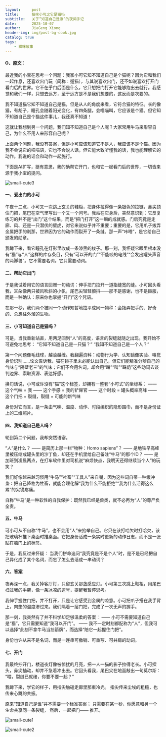 ```yaml
---
layout:     post
title:      猫咪小可之它是猫吗
subtitle:   关于“知道自己是谁”的夜间手记
date:       2025-10-07
author:     JiaGeng Xiong
header-img: img/post-bg-cook.jpg
catalog: true
tags:
    - 猫咪故事
---
```

#### O、原文：

最近我的小宝在思考一个问题：我家小可它知不知道自己是个猫呢？因为它和我们一起作息，还喜欢出门玩（简称：遛猫），与其说喜欢出门，还不如说喜欢打开门看门后的世界。它不在乎门后面是什么，它只想把门打开它能够跑出去就行。我感觉和我们一样，只想去远方，至于远方是不是我们想要的，这反而是次要的。

我不知道猫它知不知道自己是猫，但是从人的角度来看，它符合猫的特征。长的像猫，有胡子，瞳孔会随着阳光变化，有四条腿，会喵喵叫，它应该是个猫。但它知不知道自己是个猫这件事儿，我还真不知道！

这就让我想到另一个问题，我们知不知道自己是个人呢？大家常用牛马来形容自己，为什么不用人来形容自己呢？

上面两个问题，我没有答案，但是小可应该知道它不是人，我应该不是个猫。因为我不会说它的喵喵语，它也不会说人话。但它能大致听懂我的话，我也能理解它的动作。我说的话会和动作一起施行。

下面是AI扩写，挺有意思，我的确帮它开门，也和它一起看门后的世界，一切皆来源于我小宝的提问。

![small-cute3](/img-post/small-cute3.jpg)

#### 一、爱出门的小可

午夜十二点，小可又一次跳上玄关的鞋柜，把身体拉得像一条银色的拉链，鼻尖顶住门把，尾巴在空气里写出一个又一个问号。我站在它身后，突然意识到：它反复练习的并不是“出门”这个结果，而是“把门打开”这一瞬的成就感。门后究竟是走廊、风、还是一只潜伏的壁虎，对它来说似乎并不重要；重要的是，它用爪子拨弄金属把手的刹那，世界因为它的动作而裂开了一条缝。那一声“咔嗒”，是它给自己颁发的勋章。  

我蹲下来，看它瞳孔在灯影里收成一条漆黑的梭子。那一刻，我怀疑它眼里根本没有“猫”与“人”这样的库存条目，只有“可以开的门”“不能咬的电线”“会发出罐头声音的两脚兽”。它不需要名词，它只需要动词。  

#### 二、帮助它出门

于是我试着用它的语言回赠一句动词：伸手把门拉开一道指缝宽的缝。小可回头看我，耳朵像两只被风吹斜的小帆，尾巴尖轻轻颤抖——那不是感谢，也不是臣服，而是一种确认：原来你也掌握“开门”这个咒语。  

在那一秒，我们两个被同一个动作短暂地拉平成同一物种：会拨弄把手的、好奇的、总想往外溜的生物。  

#### 三、小可知道自己是猫吗？

可是，当我重新站直，用两足回到“人”的高度，语言的裂缝就随之出现。我开始不可避免地思考： 
“它知不知道自己是一只猫？” 
“我知不知道自己是一个人？”  

第一个问题像毛线球，越滚越缠。我翻遍资料：动物行为学、认知镜像实验、嗅觉身份识别……论文告诉我，猫在镜子里未必能认出自己，但它们能精准分辨自己的气味与“隔壁老三”的气味；它们不会用名词，却会用“蹭”“叫”“踩奶”这些动词去谈判边界、索取资源、表达好感。  

换句话说，小可或许没有“猫”这个标签，却拥有一整套“小可式”的坐标系： 
—— 这个气味 = 我 
—— 这个手感 = 我的铲屎官 
—— 这个时段 = 罐头概率高峰 
—— 这个门把 = 裂缝，裂缝 = 可能的新气味  

身份对它而言，是一条由气味、温度、动作、时段编织的隐形围巾，而不是身份证上的二维照片。  

#### 四、我知道自己是人吗？

轮到第二个问题，我却突然语塞。  

“人”是什么？ 
—— 是简历上那一栏“物种：Homo sapiens”？ 
—— 是地铁早高峰里被压缩成罐头里的沙丁鱼，却还在手机里给自己备注“牛马”的那个ID？ 
—— 是加班到凌晨两点，在打车软件里对司机说“麻烦快点，我明天还得继续当个人”的玩笑？ 

我们好像越来越习惯用“牛马”“社畜”“工具人”来自嘲，因为这些词自带一种缓冲垫：把自己降格为牲畜，就能合理化解“我为什么不能拒绝”“我为什么活得这么累”的尖锐疼痛。  

自称“牛马”是一种软性的自我保护：既然我已经是兽类，就不必再为“人”的尊严负全责。  

#### 五、牛马

可小可从不自称“牛马”，也不会用“人”来抬举自己。它只在该打哈欠时打哈欠，该把玻璃杯推下桌面时推桌面。它把身份活成一条实时更新的动作日志，而不是一张贴在脑门上的标签。  

于是，我反过来怀疑：
当我们拼命追问“我究竟是不是个人”时，是不是已经把自己异化成了某个名词，而忘了怎么去活成一串动词？  

#### 六、答案

夜再深一点，我关掉客厅灯，只留玄关那盏感应灯。小可第三次跳上鞋柜，用尾巴扫过我的手腕，像一条冰凉的逗号，提醒我暂停思考。  

我伸手握住门把，并不打开，只是让它感受到金属的凉意。小可把爪子搭在我手背上，肉垫的温度渗过来。我们隔着一层门把，完成了一次无声的握手。  

那一刻，我突然有了并不科学却足够温柔的答案： 
—— 小可不需要知道自己是“猫”，它只需要知道“我可以开门”。 
—— 我不一定时刻都配称为“人”，但我可以选择“此刻不拿牛马当挡箭牌”，而选择“陪它一起握住门把”。  

身份也许从来不是名词，而是一连串可撤销、可重写、可并肩的动词。  

#### 七、开门

我最终拧开门，楼道夜灯像被惊扰的月亮，把一人一猫的影子拉得老长。小可探头，鼻尖抽动，却并不急着冲出去。它回头看我，尾巴尖在地面敲出一句莫尔斯： 
“喂，裂缝已就绪，你要不要一起？”  

我蹲下来，学它的样子，用指尖触碰走廊里那束冷光。 
指尖传来尘埃的粗糙，也传来心跳的共振。  

原来“知道自己是谁”并不需要一个标准答案； 
只需要在某一秒，你愿意和另一个生命共享同一条裂缝， 
然后，一起把门—— 推开。

![small-cute1](/img-post/small-cute1.jpg)

![small-cute2](/img-post/small-cute2.jpg)